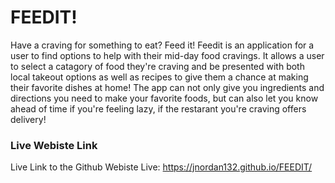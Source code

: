 # FEEDIT!

Have a craving for something to eat? Feed it! Feedit is an application for a user to find options to help with their mid-day food cravings. It allows a user to select a catagory of food they're craving and be presented with both local takeout options as well as recipes to give them a chance at making their favorite dishes at home! The app can not only give you ingredients and directions you need to make your favorite foods, but can also let you know ahead of time if you're feeling lazy, if the restarant you're craving offers delivery!

### Live Webiste Link

Live Link to the Github Webiste Live:
https://jnordan132.github.io/FEEDIT/
